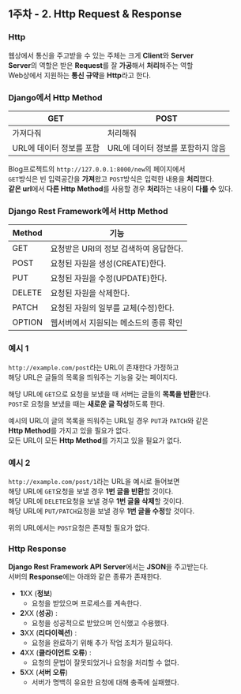 ## 1주차 - 2. Http Request & Response

### Http
웹상에서 통신을 주고받을 수 있는 주체는 크게 **Client**와 **Server**<br/>
**Server**의 역할은 받은 **Request**를 잘 **가공**해서 **처리**해주는 역할<br/>
Web상에서 지원하는 **통신 규약**을 **Http**라고 한다.<br/>

### Django에서 Http Method

| GET                      | POST                              |
| ------------------------ | --------------------------------- |
| 가져다줘                 | 처리해줘                          |
| URL에 데이터 정보를 포함 | URL에 데이터 정보를 포함하지 않음 | 

Blog프로젝트의 `http://127.0.0.1:8000/new`의 페이지에서<br/>
`GET`방식은 빈 입력공간을 **가져**왔고 `POST`방식은 입력한 내용을 **처리**했다.<br/>
**같은 url**에서 **다른 Http Method**를 사용할 경우 **처리**하는 내용이 **다를 수** 있다.<br/>

### Django Rest Framework에서 Http Method

| Method | 기능                                   |
| ------ | -------------------------------------- |
| GET    | 요청받은 URI의 정보 검색하여 응답한다. |
| POST   | 요청된 자원을 생성(CREATE)한다.        |
| PUT    | 요청된 자원을 수정(UPDATE)한다.        |
| DELETE | 요청된 자원을 삭제한다.                |
| PATCH  | 요청된 자원의 일부를 교체(수정)한다.   |
| OPTION | 웹서버에서 지원되는 메소드의 종류 확인   | 

### 예시 1
`http://example.com/post`라는 URL이 존재한다 가정하고<br/>
해당 URL은 글들의 목록을 띄워주는 기능을 갖는 페이지다.<br/>

해당 URL에 `GET`으로 요청을 보냈을 때 서버는 글들의 **목록을 반환**한다.<br/>
`POST`로 요청을 보냈을 때는 **새로운 글 작성**하도록 한다.<br/>

예시의 URL이 글의 목록을 띄워주는 URL일 경우 `PUT`과 `PATCH`와 같은<br/>
**Http Method**를 가지고 있을 필요가 없다.<br/>
모든 URL이 모든 **Http Method**를 가지고 있을 필요가 없다.<br/>

### 예시 2
`http://example.com/post/1`라는 URL을 예시로 들어보면<br/>
해당 URL에 `GET`요청을 보낼 경우 **1번 글을 반환**할 것이다.<br/>
해당 URL에 `DELETE`요청을 보낼 경우 **1번 글을 삭제**할 것이다.<br/>
해당 URL에 `PUT/PATCH`요청을 보낼 경우 **1번 글을 수정**할 것이다.<br/>

위의 URL에서는 `POST`요청은 존재할 필요가 없다.<br/>

### Http Response
**Django Rest Framework API Server**에서는 **JSON**을 주고받는다.<br/>
서버의 **Response**에는 아래와 같은 종류가 존재한다.<br/>

- **1**XX (**정보**)
    - 요청을 받았으며 프로세스를 계속한다.
- **2**XX (**성공**) :
    - 요청을 성공적으로 받았으며 인식했고 수용했다.
- **3**XX (**리다이렉션**) :
    - 요청을 완료하기 위해 추가 작업 조치가 필요하다.
- **4**XX (**클라이언트 오류**) :
    - 요청의 문법이 잘못되었거나 요청을 처리할 수 없다.
- **5**XX (**서버 오류**)
    - 서버가 명백히 유요한 요청에 대해 충족에 실패했다.
